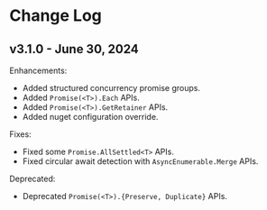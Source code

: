 # Change Log

## v3.1.0 - June 30, 2024

Enhancements:

- Added structured concurrency promise groups.
- Added `Promise(<T>).Each` APIs.
- Added `Promise(<T>).GetRetainer` APIs.
- Added nuget configuration override.

Fixes:

- Fixed some `Promise.AllSettled<T>` APIs.
- Fixed circular await detection with `AsyncEnumerable.Merge` APIs.

Deprecated:

- Deprecated `Promise(<T>).{Preserve, Duplicate}` APIs.